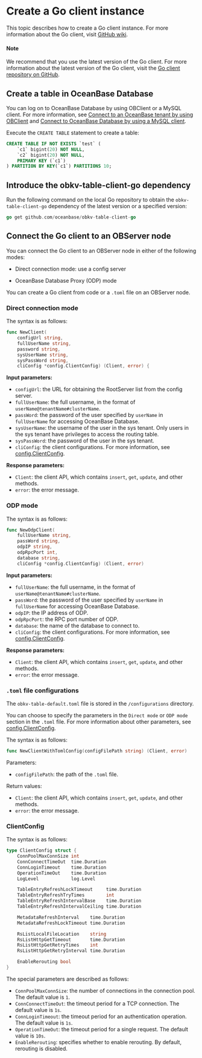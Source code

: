 # Create a Go client instance

This topic describes how to create a Go client instance. For more information about the Go client, visit [GitHub wiki](https://github.com/oceanbase/obkv-table-client-go/wiki/OBKV-Table-Client-Go%E7%9B%AE%E5%BD%95le-client-go/wiki/OBKV-Table-Client-Go%E7%9B%AE%E5%BD%95). 

<main id="notice" type='explain'>
  <h4>Note</h4>
  <p> We recommend that you use the latest version of the Go client. For more information about the latest version of the Go client, visit the <a href="https://github.com/oceanbase/obkv-table-client-go">Go client repository on GitHub</a>. </p>
</main>

## Create a table in OceanBase Database

You can log on to OceanBase Database by using OBClient or a MySQL client. For more information, see [Connect to an OceanBase tenant by using OBClient](../../../../300.develop/100.application-development-of-mysql-mode/100.connect-to-oceanbase-database-of-mysql-mode/300.connect-to-an-oceanbase-tenant-by-using-obclient-of-mysql-mode.md) and [Connect to OceanBase Database by using a MySQL client](../../../../300.develop/100.application-development-of-mysql-mode/100.connect-to-oceanbase-database-of-mysql-mode/200.connect-to-an-oceanbase-tenant-by-using-a-mysql-client-of-mysql-mode.md). 

Execute the `CREATE TABLE` statement to create a table: 

```sql
CREATE TABLE IF NOT EXISTS `test` (
    `c1` bigint(20) NOT NULL,
    `c2` bigint(20) NOT NULL,
    PRIMARY KEY (`c1`)
) PARTITION BY KEY(`c1`) PARTITIONS 10;
```

## Introduce the obkv-table-client-go dependency

Run the following command on the local Go repository to obtain the `obkv-table-client-go` dependency of the latest version or a specified version: 

```go
go get github.com/oceanbase/obkv-table-client-go
```

## Connect the Go client to an OBServer node

You can connect the Go client to an OBServer node in either of the following modes:

* Direct connection mode: use a config server 

* OceanBase Database Proxy (ODP) mode 

You can create a Go client from code or a `.toml` file on an OBServer node. 

### Direct connection mode

The syntax is as follows:

```go
func NewClient(
    configUrl string,
    fullUserName string,
    password string,
    sysUserName string,
    sysPassWord string,
    cliConfig *config.ClientConfig) (Client, error) {
```

**Input parameters:**

* `configUrl`: the URL for obtaining the RootServer list from the config server. 
* `fullUserName`: the full username, in the format of `userName@tenantName#clusterName`. 
* `passWord`: the password of the user specified by `userName` in `fullUserName` for accessing OceanBase Database. 
* `sysUserName`: the username of the user in the sys tenant. Only users in the sys tenant have privileges to access the routing table. 
* `sysPassWord`: the password of the user in the sys tenant. 
* `cliConfig`: the client configurations. For more information, see [config.ClientConfig](#ClientConfig). 

**Response parameters:**

* `Client`: the client API, which contains `insert`, `get`, `update`, and other methods. 
* `error`: the error message. 

### ODP mode

The syntax is as follows:

```go
func NewOdpClient(
    fullUserName string,
    passWord string,
    odpIP string,
    odpRpcPort int,
    database string,
    cliConfig *config.ClientConfig) (Client, error)
```

**Input parameters:**

* `fullUserName`: the full username, in the format of `userName@tenantName#clusterName`. 
* `passWord`: the password of the user specified by `userName` in `fullUserName` for accessing OceanBase Database. 
* `odpIP`: the IP address of ODP. 
* `odpRpcPort`: the RPC port number of ODP. 
* `database`: the name of the database to connect to. 
* `cliConfig`: the client configurations. For more information, see [config.ClientConfig](#ClientConfig). 

**Response parameters:**

* `Client`: the client API, which contains `insert`, `get`, `update`, and other methods. 
* `error`: the error message. 

### `.toml` file configurations

The `obkv-table-default.toml` file is stored in the `/configurations` directory. 

You can choose to specify the parameters in the `Direct mode` or `ODP mode` section in the `.toml` file. For more information about other parameters, see [config.ClientConfig](#ClientConfig). 

The syntax is as follows:

```go
func NewClientWithTomlConfig(configFilePath string) (Client, error)
```

Parameters:

* `configFilePath`: the path of the `.toml` file. 

Return values:

* `Client`: the client API, which contains `insert`, `get`, `update`, and other methods. 
* `error`: the error message. 

### ClientConfig

The syntax is as follows:

```go
type ClientConfig struct {
    ConnPoolMaxConnSize int
    ConnConnectTimeOut  time.Duration
    ConnLoginTimeout    time.Duration
    OperationTimeOut    time.Duration
    LogLevel            log.Level

    TableEntryRefreshLockTimeout     time.Duration
    TableEntryRefreshTryTimes        int
    TableEntryRefreshIntervalBase    time.Duration
    TableEntryRefreshIntervalCeiling time.Duration

    MetadataRefreshInterval    time.Duration
    MetadataRefreshLockTimeout time.Duration

    RsListLocalFileLocation    string
    RsListHttpGetTimeout       time.Duration
    RsListHttpGetRetryTimes    int
    RsListHttpGetRetryInterval time.Duration

    EnableRerouting bool
}
```

The special parameters are described as follows:

* `ConnPoolMaxConnSize`: the number of connections in the connection pool. The default value is `1`. 
* `ConnConnectTimeOut`: the timeout period for a TCP connection. The default value is `1s`. 
* `ConnLoginTimeout`: the timeout period for an authentication operation. The default value is `1s`. 
* `OperationTimeOut`: the timeout period for a single request. The default value is `10s`. 
* `EnableRerouting`: specifies whether to enable rerouting. By default, rerouting is disabled. 
